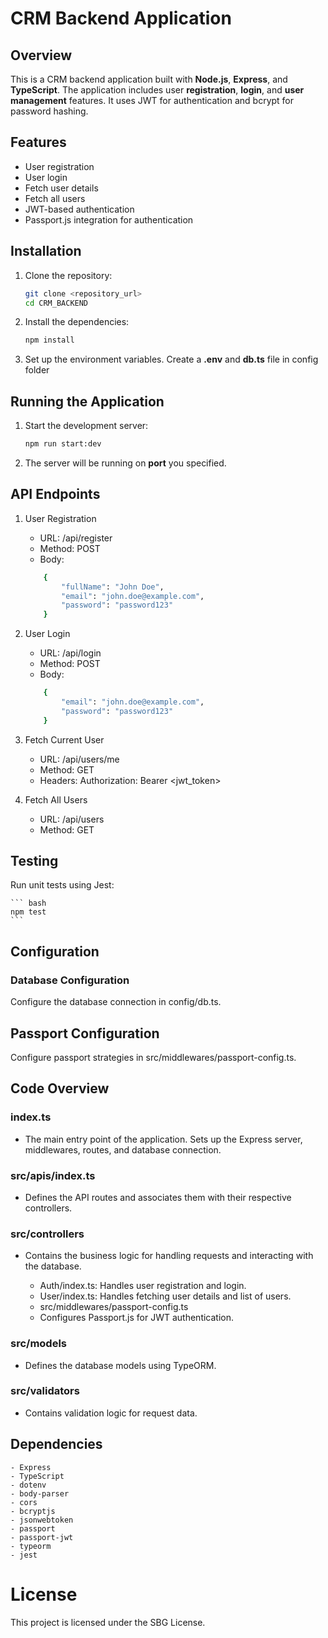 # CRM Backend Application

## Overview

This is a CRM backend application built with **Node.js**, **Express**, and **TypeScript**. The application includes user **registration**, **login**, and **user management** features. It uses JWT for authentication and bcrypt for password hashing.

## Features

- User registration
- User login
- Fetch user details
- Fetch all users
- JWT-based authentication
- Passport.js integration for authentication

## Installation

1. Clone the repository:

    ```bash
    git clone <repository_url>
    cd CRM_BACKEND
    ```

2. Install the dependencies:

    ```bash
    npm install
    ```

3. Set up the environment variables. Create a **.env** and **db.ts** file in config folder


## Running the Application

1. Start the development server:

    ```bash
    npm run start:dev
    ```

2. The server will be running on **port** you specified.


## API Endpoints

1. User Registration

    - URL: /api/register
    - Method: POST
    - Body:
    ```bash
        {
            "fullName": "John Doe",
            "email": "john.doe@example.com",
            "password": "password123"
        }
    ```

2. User Login

    - URL: /api/login
    - Method: POST
    - Body:
    ```bash
        {
            "email": "john.doe@example.com",
            "password": "password123"
        }
    ```

3. Fetch Current User

    - URL: /api/users/me
    - Method: GET
    - Headers: Authorization: Bearer <jwt_token>

4. Fetch All Users

    - URL: /api/users
    - Method: GET


## Testing
Run unit tests using Jest:

    ``` bash
    npm test
    ```

## Configuration

### Database Configuration

Configure the database connection in config/db.ts.

## Passport Configuration

Configure passport strategies in src/middlewares/passport-config.ts.

## Code Overview

### index.ts

- The main entry point of the application. Sets up the Express server, middlewares, routes, and database connection.

### src/apis/index.ts

- Defines the API routes and associates them with their respective controllers.

### src/controllers

- Contains the business logic for handling requests and interacting with the database.

    - Auth/index.ts: Handles user registration and login.
    - User/index.ts: Handles fetching user details and list of users.
    - src/middlewares/passport-config.ts
    - Configures Passport.js for JWT authentication.

### src/models

- Defines the database models using TypeORM.

### src/validators
- Contains validation logic for request data.

## Dependencies

    - Express
    - TypeScript
    - dotenv
    - body-parser
    - cors
    - bcryptjs
    - jsonwebtoken
    - passport
    - passport-jwt
    - typeorm
    - jest
    

# License
This project is licensed under the SBG License.
